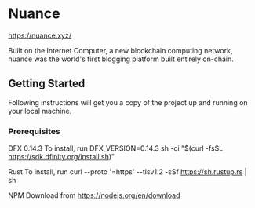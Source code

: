 # Nuance

https://nuance.xyz/

Built on the Internet Computer, a new blockchain computing network, nuance was the world's first blogging platform built entirely on-chain. 


## Getting Started

Following instructions will get you a copy of the project up and running on your local machine.


### Prerequisites

DFX 0.14.3
To install, run DFX_VERSION=0.14.3 sh -ci "$(curl -fsSL https://sdk.dfinity.org/install.sh)"

Rust
To install, run curl --proto '=https' --tlsv1.2 -sSf https://sh.rustup.rs | sh

NPM
Download from https://nodejs.org/en/download

